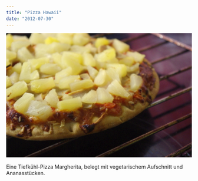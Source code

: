 ```yaml
---
title: "Pizza Hawaii"
date: "2012-07-30"
---
```


[![](images/igp9408.jpg "Pizza Hawaii")](http://apfeleimer.wordpress.com/2012/07/30/pizza-hawaii/_igp9408/)

Eine Tiefkühl-Pizza Margherita, belegt mit vegetarischem Aufschnitt und Ananasstücken.

